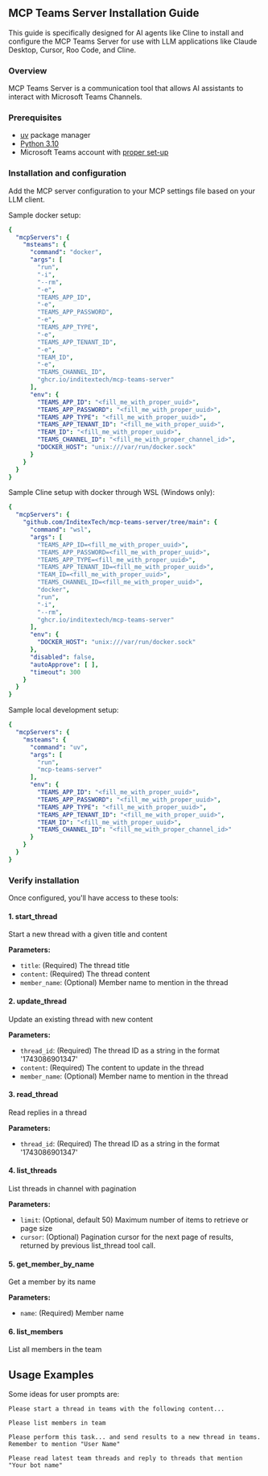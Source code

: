 ## MCP Teams Server Installation Guide

This guide is specifically designed for AI agents like Cline to install and configure the MCP Teams Server for use 
with LLM applications like Claude Desktop, Cursor, Roo Code, and Cline.

### Overview

MCP Teams Server is a communication tool that allows AI assistants to interact with Microsoft Teams Channels.

### Prerequisites

- [uv](https://github.com/astral-sh/uv) package manager
- [Python 3.10](https://www.python.org/)
- Microsoft Teams account with [proper set-up](./doc/MS-Teams-setup.md)

### Installation and configuration

Add the MCP server configuration to your MCP settings file based on your LLM client.

Sample docker setup:

```yaml
{
  "mcpServers": {
    "msteams": {
      "command": "docker",
      "args": [
        "run",
        "-i",
        "--rm",
        "-e",
        "TEAMS_APP_ID",
        "-e",
        "TEAMS_APP_PASSWORD",
        "-e",
        "TEAMS_APP_TYPE",
        "-e",
        "TEAMS_APP_TENANT_ID",
        "-e",
        "TEAM_ID",
        "-e",
        "TEAMS_CHANNEL_ID",
        "ghcr.io/inditextech/mcp-teams-server"
      ],
      "env": {
        "TEAMS_APP_ID": "<fill_me_with_proper_uuid>",
        "TEAMS_APP_PASSWORD": "<fill_me_with_proper_uuid>",
        "TEAMS_APP_TYPE": "<fill_me_with_proper_uuid>",
        "TEAMS_APP_TENANT_ID": "<fill_me_with_proper_uuid>",
        "TEAM_ID": "<fill_me_with_proper_uuid>",
        "TEAMS_CHANNEL_ID": "<fill_me_with_proper_channel_id>",
        "DOCKER_HOST": "unix:///var/run/docker.sock"
      }
    }
  }
}
```

Sample Cline setup with docker through WSL (Windows only):

```yaml 
{
  "mcpServers": {
    "github.com/InditexTech/mcp-teams-server/tree/main": {
      "command": "wsl",
      "args": [
        "TEAMS_APP_ID=<fill_me_with_proper_uuid>",
        "TEAMS_APP_PASSWORD=<fill_me_with_proper_uuid>",
        "TEAMS_APP_TYPE=<fill_me_with_proper_uuid>",
        "TEAMS_APP_TENANT_ID=<fill_me_with_proper_uuid>",
        "TEAM_ID=<fill_me_with_proper_uuid>",
        "TEAMS_CHANNEL_ID=<fill_me_with_proper_uuid>",
        "docker",
        "run",
        "-i",
        "--rm",
        "ghcr.io/inditextech/mcp-teams-server"
      ],
      "env": {
        "DOCKER_HOST": "unix:///var/run/docker.sock"
      },
      "disabled": false,
      "autoApprove": [ ],
      "timeout": 300
    }
  }
}
```

Sample local development setup:

```yaml
{
  "mcpServers": {
    "msteams": {
      "command": "uv",
      "args": [
        "run",
        "mcp-teams-server"
      ],
      "env": {
        "TEAMS_APP_ID": "<fill_me_with_proper_uuid>",
        "TEAMS_APP_PASSWORD": "<fill_me_with_proper_uuid>",
        "TEAMS_APP_TYPE": "<fill_me_with_proper_uuid>",
        "TEAMS_APP_TENANT_ID": "<fill_me_with_proper_uuid>",
        "TEAM_ID": "<fill_me_with_proper_uuid>",
        "TEAMS_CHANNEL_ID": "<fill_me_with_proper_channel_id>"
      }
    }
  }
}
```

### Verify installation

Once configured, you'll have access to these tools:

#### 1. start_thread

Start a new thread with a given title and content

**Parameters:**
- `title`: (Required) The thread title
- `content`: (Required) The thread content
- `member_name`: (Optional) Member name to mention in the thread

#### 2. update_thread

Update an existing thread with new content

**Parameters:**
- `thread_id`: (Required) The thread ID as a string in the format '1743086901347'
- `content`: (Required) The content to update in the thread
- `member_name`: (Optional) Member name to mention in the thread

#### 3. read_thread

Read replies in a thread

**Parameters:**
- `thread_id`: (Required) The thread ID as a string in the format '1743086901347'

#### 4. list_threads

List threads in channel with pagination

**Parameters:**
- `limit`: (Optional, default 50) Maximum number of items to retrieve or page size
- `cursor`: (Optional) Pagination cursor for the next page of results, returned by previous list_thread tool call.

#### 5. get_member_by_name

Get a member by its name

**Parameters:**
- `name`: (Required) Member name

#### 6. list_members

List all members in the team

## Usage Examples

Some ideas for user prompts are:

```
Please start a thread in teams with the following content... 
```

```
Please list members in team
```

```
Please perform this task... and send results to a new thread in teams. Remember to mention "User Name"
```

```
Please read latest team threads and reply to threads that mention "Your bot name" 
```



